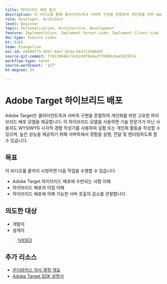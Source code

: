 ```yaml
---
title: 하이브리드 배포 옵션
description: 이 비디오를 통해 클라이언트측과 서버측 구현을 혼합하여 개인화를 위한 Adobe Target의 고유한 하이브리드 배포 모델에 대해 알아보십시오.
role: Developer, Architect
level: Beginner
topic: Personalization, Architecture, Development
feature: Implementation, Implement Server-side, Implement Client-side
doc-type: feature video
kt: 6165
team: Evangelism
exl-id: e669d773-494f-4eb7-82da-6b3f23508d9f
source-git-commit: f7d130040c74cb2dd79edadf7090bc8a4501557e
workflow-type: tm+mt
source-wordcount: '127'
ht-degree: 3%

---
```


# Adobe Target 하이브리드 배포

Adobe Target은 클라이언트측과 서버측 구현을 혼합하여 개인화를 위한 고유한 하이브리드 배포 모델을 제공합니다. 이 하이브리드 모델을 사용하면 기술 전문가가 아닌 사용자도 WYSIWYG 시각적 경험 작성기를 사용하여 실험 또는 개인화 활동을 작성할 수 있으며, 높은 성능을 제공하기 위해 서버측에서 경험을 실행, 전달 및 렌더링하도록 할 수 있습니다.

## 목표

이 비디오를 끝까지 시청하면 다음 작업을 수행할 수 있습니다.

* Adobe Target 하이브리드 배포에 수반되는 사항 이해
* 하이브리드 배포의 이점 이해
* 하이브리드 배포에 의해 가능한 서버 호출의 감소를 관찰합니다

## 의도한 대상

* 개발자
* 설계자

>[!VIDEO](https://video.tv.adobe.com/v/41698/?quality=12)

## 추가 리소스

* [온디바이스 의사 결정 개요](https://experienceleague.adobe.com/en/docs/target-learn/tutorials/implementation/on-device-decisioning-overview#implementation)
* [Adobe Target SDK 설명서](https://experienceleague.adobe.com/en/docs/target-dev/developer/server-side/on-device-decisioning/overview)
